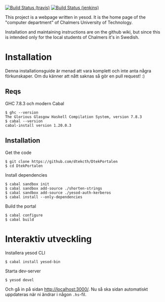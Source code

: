 [![Build Status (travis)](https://secure.travis-ci.org/dtekcth/DtekPortalen.png)](http://travis-ci.org/dtekcth/DtekPortalen)
[![Build Status (jenkins)](http://dtek.se:8080/job/DtekPortalen/badge/icon)](http://dtek.se:8080/job/DtekPortalen/)

This project is a webpage written in yesod. It is the home page of
the "computer department" of Chalmers University of Technology.

Installation and maintaining instructions are on the github wiki,
but since this is intended only for the local students of Chalmers
it's in Swedish.

# Installation

Denna installationsguide är menad att vara komplett och inte anta några
förkunskaper. Om du känner att nått saknas så gör en pull request! :)

## Reqs

GHC 7.8.3 och modern Cabal

    $ ghc --version
    The Glorious Glasgow Haskell Compilation System, version 7.8.3
    $ cabal --version
    cabal-install version 1.20.0.3


## Installation

Get the code

    $ git clone https://github.com/dtekcth/DtekPortalen
    $ cd DtekPortalen

Install dependencies

    $ cabal sandbox init
    $ cabal sandbox add-source ./shorten-strings
    $ cabal sandbox add-source ./yesod-auth-kerberos
    $ cabal install --only-dependencies

Build the portal

    $ cabal configure
    $ cabal build


# Interaktiv utveckling

Installera yesod CLI

    $ cabal install yesod-bin

Starta dev-server

    $ yesod devel

Och gå in på sidan <http://localhost:3000/>. Nu så ska sidan automatiskt
uppdateras när ni ändrar i någon `.hs`-fil.

